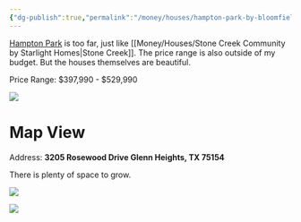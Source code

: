 ```yaml
---
{"dg-publish":true,"permalink":"/money/houses/hampton-park-by-bloomfield-homes/","created":"Jun 15, 2023, 12:35 AM","updated":""}
---
```



[Hampton Park](https://www.bloomfieldhomes.com/community-detail/Hampton-Park-167828) is too far, just like [[Money/Houses/Stone Creek Community by Starlight Homes\|Stone Creek]]. The price range is also outside of my budget. But the houses themselves are beautiful.

Price Range: $397,990 - $529,990

![](https://nhs-dynamic.secure.footprint.net/Images/Homes/Bloom40334//66407421-230320.jpg?maxWidth=1920)

# Map View

Address: **3205 Rosewood Drive Glenn Heights, TX 75154**

There is plenty of space to grow.

![](https://i.imgur.com/je7uH0Q.png)

![](https://i.imgur.com/5j5OfIr.png)
